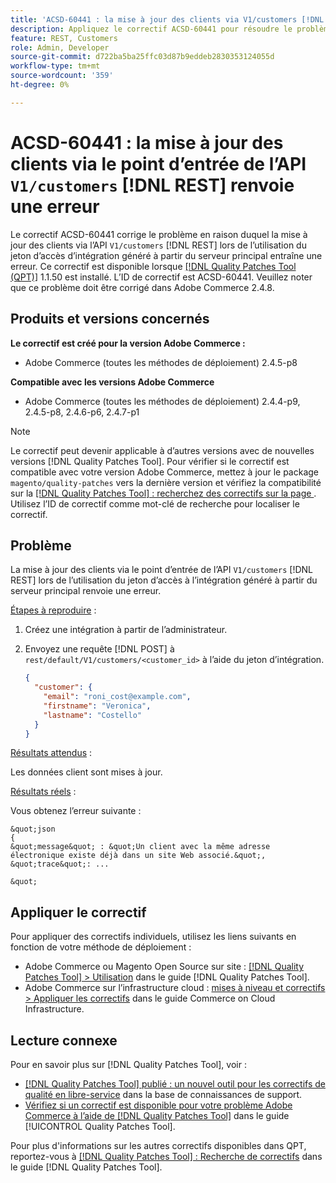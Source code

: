 ```yaml
---
title: 'ACSD-60441 : la mise à jour des clients via V1/customers [!DNL REST] Le point d’entrée API renvoie une erreur'
description: Appliquez le correctif ACSD-60441 pour résoudre le problème Adobe Commerce en raison duquel la mise à jour des clients via l’API V1/customers [!DNL REST] lors de l’utilisation d’un jeton d’accès à l’intégration généré à partir du serveur principal renvoie une erreur.
feature: REST, Customers
role: Admin, Developer
source-git-commit: d722ba5ba25ffc03d87b9eddeb2830353124055d
workflow-type: tm+mt
source-wordcount: '359'
ht-degree: 0%

---
```


# ACSD-60441 : la mise à jour des clients via le point d’entrée de l’API `V1/customers` [!DNL REST] renvoie une erreur

Le correctif ACSD-60441 corrige le problème en raison duquel la mise à jour des clients via l’API `V1/customers` [!DNL REST] lors de l’utilisation du jeton d’accès d’intégration généré à partir du serveur principal entraîne une erreur. Ce correctif est disponible lorsque [[!DNL Quality Patches Tool (QPT)]](https://experienceleague.adobe.com/en/docs/commerce-knowledge-base/kb/announcements/commerce-announcements/magento-quality-patches-released-new-tool-to-self-serve-quality-patches) 1.1.50 est installé. L’ID de correctif est ACSD-60441. Veuillez noter que ce problème doit être corrigé dans Adobe Commerce 2.4.8.

## Produits et versions concernés

**Le correctif est créé pour la version Adobe Commerce :**

* Adobe Commerce (toutes les méthodes de déploiement) 2.4.5-p8

**Compatible avec les versions Adobe Commerce**

* Adobe Commerce (toutes les méthodes de déploiement) 2.4.4-p9, 2.4.5-p8, 2.4.6-p6, 2.4.7-p1

>[!NOTE]
>
>Le correctif peut devenir applicable à d’autres versions avec de nouvelles versions [!DNL Quality Patches Tool]. Pour vérifier si le correctif est compatible avec votre version Adobe Commerce, mettez à jour le package `magento/quality-patches` vers la dernière version et vérifiez la compatibilité sur la [[!DNL Quality Patches Tool] : recherchez des correctifs sur la page ](https://experienceleague.adobe.com/tools/commerce-quality-patches/index.html). Utilisez l’ID de correctif comme mot-clé de recherche pour localiser le correctif.

## Problème

La mise à jour des clients via le point d’entrée de l’API `V1/customers` [!DNL REST] lors de l’utilisation du jeton d’accès à l’intégration généré à partir du serveur principal renvoie une erreur.

<u>Étapes à reproduire</u> :

1. Créez une intégration à partir de l’administrateur.
1. Envoyez une requête [!DNL POST] à `rest/default/V1/customers/<customer_id>` à l’aide du jeton d’intégration.

   ```json
   {
     "customer": {
       "email": "roni_cost@example.com",
       "firstname": "Veronica",
       "lastname": "Costello"
     }
   }
   ```

<u>Résultats attendus</u> :

Les données client sont mises à jour.

<u>Résultats réels</u> :

Vous obtenez l’erreur suivante :

    &quot;json
    {
    &quot;message&quot; : &quot;Un client avec la même adresse électronique existe déjà dans un site Web associé.&quot;,
    &quot;trace&quot;: ...
    
    &quot;

## Appliquer le correctif

Pour appliquer des correctifs individuels, utilisez les liens suivants en fonction de votre méthode de déploiement :

* Adobe Commerce ou Magento Open Source sur site : [[!DNL Quality Patches Tool] > Utilisation](https://experienceleague.adobe.com/docs/commerce-operations/tools/quality-patches-tool/usage.html) dans le guide [!DNL Quality Patches Tool].
* Adobe Commerce sur l’infrastructure cloud : [mises à niveau et correctifs > Appliquer les correctifs](https://experienceleague.adobe.com/docs/commerce-cloud-service/user-guide/develop/upgrade/apply-patches.html) dans le guide Commerce on Cloud Infrastructure.

## Lecture connexe

Pour en savoir plus sur [!DNL Quality Patches Tool], voir :

* [[!DNL Quality Patches Tool] publié : un nouvel outil pour les correctifs de qualité en libre-service](https://experienceleague.adobe.com/en/docs/commerce-knowledge-base/kb/announcements/commerce-announcements/magento-quality-patches-released-new-tool-to-self-serve-quality-patches) dans la base de connaissances de support.
* [Vérifiez si un correctif est disponible pour votre problème Adobe Commerce à l’aide de  [!DNL Quality Patches Tool]](/help/tools/quality-patches-tool/patches-available-in-qpt/check-patch-for-magento-issue-with-magento-quality-patches.md) dans le guide [!UICONTROL Quality Patches Tool].


Pour plus d&#39;informations sur les autres correctifs disponibles dans QPT, reportez-vous à [[!DNL Quality Patches Tool] : Recherche de correctifs](https://experienceleague.adobe.com/tools/commerce-quality-patches/index.html) dans le guide [!DNL Quality Patches Tool].
